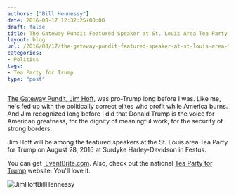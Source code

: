 ```yaml
---
authors: ["Bill Hennessy"]
date: 2016-08-17 12:32:25+00:00
draft: false
title: The Gateway Pundit Featured Speaker at St. Louis Area Tea Party for Trump
layout: blog
url: /2016/08/17/the-gateway-pundit-featured-speaker-at-st-louis-area-tea-party-for-trump/
categories:
- Politics
tags:
- Tea Party for Trump
type: "post"
---
```


[The Gateway Pundit, Jim Hoft](https://thegatewaypundit.com), was pro-Trump long before I was. Like me, he's fed up with the politically correct elites who profit while America burns. And Jim recognized long before I did that Donald Trump is the voice for American greatness, for the dignity of meaningful work, for the security of strong borders.

Jim Hoft will be among the featured speakers at the St. Louis area Tea Party for Trump on August 28, 2016 at Surdyke Harley-Davidson in Festus.

You can get [ EventBrite.com](https://www.eventbrite.com/e/tea-party-for-trump-rally-tickets-2832864173?utm-medium=discovery&utm-campaign=social&utm-content=attendeeshare&aff=escb&utm-source=cp&utm-term=listing). Also, check out the national [Tea Party for Trump](https://teapartyfortrump.org) website. You'll love it.

![JimHoftBillHennessy](https://hennessysview.com/wp-content/uploads/2016/06/JimHoftBillHennessy.jpg)

